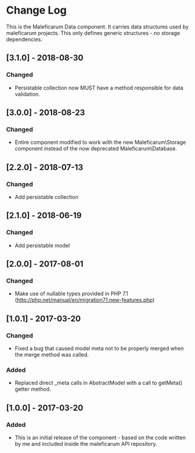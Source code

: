 # Change Log
This is the Maleficarum Data component. It carries data structures used by maleficarum projects. This only defines generic structures - no storage dependencies.

## [3.1.0] - 2018-08-30
### Changed
- Persistable collection now MUST have a method responsible for data validation.

## [3.0.0] - 2018-08-23
### Changed
- Entire component modified to work with the new Maleficarum\Storage component instead of the now deprecated Maleficarum\Database.

## [2.2.0] - 2018-07-13
### Changed
- Add persistable collection

## [2.1.0] - 2018-06-19
### Changed
- Add persistable model

## [2.0.0] - 2017-08-01
### Changed
- Make use of nullable types provided in PHP 7.1 (http://php.net/manual/en/migration71.new-features.php)

## [1.0.1] - 2017-03-20
### Changed
- Fixed a bug that caused model meta not to be properly merged when the merge method was called.

### Added
- Replaced direct _meta calls in AbstractModel with a call to getMeta() getter method.

## [1.0.0] - 2017-03-20
### Added
- This is an initial release of the component - based on the code written by me and included inside the maleficarum API repository.
